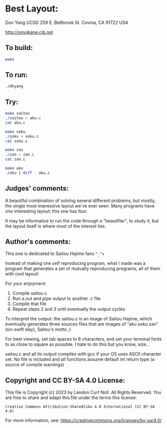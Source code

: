 # Best Layout:

Don Yang
UCSD
259 E. Bellbrook St.
Covina, CA 91722
USA

http://omoikane.cjb.net

## To build:

```sh
make
```

## To run:

```sh
./dhyang
```

## Try:

```sh
make saitou
./saitou > aku.c
cat aku.c

make soku
./soku > soku.c
cat soku.c

make zan
./zan > zan.c
cat zan.c

make aku
./aku | diff - aku.c
```

## Judges' comments:

A beautiful combination of solving several different problems, but
mostly, the single most impressive layout we've ever seen.  Many
programs have *one* interesting layout; this one has four.

It may be informative to run the code through a "beautifier", to
study it, but the layout itself is where most of the interest lies.

## Author's comments:

This one is dedicated to Saitou Hajime fans `^_^x`

Instead of making one self reproducing program, what I made was a
program that generates a set of mutually reproducing programs, all of
them with cool layout!

For your enjoyment:

1. Compile saitou.c
2. Run a.out and pipe output to another .c file
3. Compile that file
4. Repeat steps 2 and 3 until eventually the output cycles

To interpret the output: the saitou.c is an image of Saitou Hajime,
which eventually generates three sources files that are images of
"aku soku zan" (sin swift slay), Saitou's motto ;)

For best viewing, set tab spaces to 8 characters, and set your
terminal fonts to as close to square as possible.  I hate to do this
but you know, size...

saitou.c and all its output compiles with gcc if your OS uses ASCII
character set.  No file is included and all functions assume default
int return type (a source of compile warnings)

## Copyright and CC BY-SA 4.0 License:

This file is Copyright (c) 2023 by Landon Curt Noll.  All Rights Reserved.
You are free to share and adapt this file under the terms this license:

    Creative Commons Attribution-ShareAlike 4.0 International (CC BY-SA 4.0)

For more information, see: https://creativecommons.org/licenses/by-sa/4.0/

